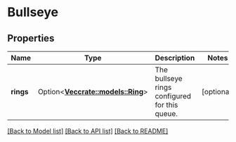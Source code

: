 # Bullseye

## Properties

Name | Type | Description | Notes
------------ | ------------- | ------------- | -------------
**rings** | Option<[**Vec<crate::models::Ring>**](Ring.md)> | The bullseye rings configured for this queue. | [optional]

[[Back to Model list]](../README.md#documentation-for-models) [[Back to API list]](../README.md#documentation-for-api-endpoints) [[Back to README]](../README.md)


